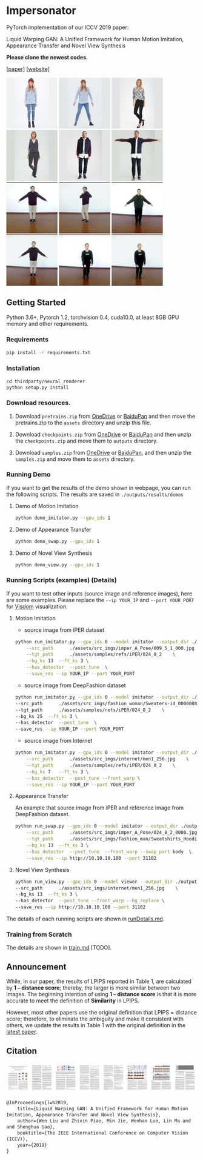 # Impersonator
PyTorch implementation of our ICCV 2019 paper:

Liquid Warping GAN: A Unified Framework for Human Motion Imitation, Appearance Transfer and Novel View Synthesis

**Please clone the newest codes.**

[[paper]](https://arxiv.org/pdf/1909.12224.pdf) [[website]](https://svip-lab.github.io/project/impersonator)

<p float="center">
	<img src='assets/visuals/motion/Sweaters-id_0000088807_4_full.jpg' width="135"/>
  	<img src='assets/visuals/motion/mixamo_0007_Sweaters-id_0000088807_4_full.gif' width="135"/>
  	<img src='assets/visuals/appearance/Sweaters-id_0000337302_4_full.jpg' width="135"/>
	<img src='assets/visuals/appearance/Sweaters-id_0000337302_4_full.gif' width="135"/>
	<img src='assets/visuals/novel/Jackets_Vests-id_0000071603_4_full.jpg' width="135"/>
    <img src='assets/visuals/novel/Jackets_Vests-id_0000071603_4_full.gif' width="135"/>
    <img src='assets/visuals/motion/009_5_1_000.jpg' width="135"/>    
  	<img src='assets/visuals/motion/mixamo_0031_000.gif' width="135"/>
  	<img src='assets/visuals/appearance/001_19_1_000.jpg' width="135"/>
	<img src='assets/visuals/appearance/001_19_1_000.gif' width="135"/>
	<img src='assets/visuals/novel/novel_3.jpg' width="135"/>
    <img src='assets/visuals/novel/novel_3.gif' width="135"/>
</p>

## Getting Started
Python 3.6+, Pytorch 1.2, torchvision 0.4, cuda10.0, at least 8GB GPU memory and other requirements.
### Requirements
``` bash
pip install -r requirements.txt
```

### Installation
```shell
cd thirdparty/neural_renderer
python setup.py install
```

### Download resources.
1. Download `pretrains.zip` from [OneDrive](https://1drv.ms/u/s!AjjUqiJZsj8whLNw4QyntCMsDKQjSg?e=L77Elv) or
[BaiduPan](https://pan.baidu.com/s/11S7Z6Jj3WAfVNxBWyBjW6w) and then move the pretrains.zip to 
the `assets` directory and unzip this file.

2. Download `checkpoints.zip` from [OneDrive](https://1drv.ms/u/s!AjjUqiJZsj8whLNyoEh67Uu0LlxquA?e=dkOnhQ) or
[BaiduPan](https://pan.baidu.com/s/1snolk6wphbuHtQ_DeSA06Q) and then 
unzip the `checkpoints.zip` and move them to `outputs` directory.

3. Download `samples.zip` from [OneDrive](https://1drv.ms/u/s!AjjUqiJZsj8whLNz4BqnSgqrVwAXoQ?e=bC86db) or
[BaiduPan](https://pan.baidu.com/s/1xAI96709Gvqahq9uYAEXYA), and then
unzip the `samples.zip` and move them to `assets` directory.


### Running Demo
If you want to get the results of the demo shown in webpage, you can run the following scripts.
The results are saved in `./outputs/results/demos`

1. Demo of Motion Imitation
    ```bash
    python demo_imitator.py --gpu_ids 1
    ```
    
2. Demo of Appearance Transfer
    ```bash
    python demo_swap.py --gpu_ids 1
    ```

3. Demo of Novel View Synthesis
    ```bash
    python demo_view.py --gpu_ids 1
    ```


### Running Scripts (examples) (Details)
If you want to test other inputs (source image and reference images), here are some examples.
Please replace the `--ip YOUR_IP` and `--port YOUR_PORT` for 
[Visdom](https://github.com/facebookresearch/visdom) visualization. 

1. Motion Imitation
    * source image from iPER dataset
    ```bash
    python run_imitator.py --gpu_ids 0 --model imitator --output_dir ./outputs/results/  \
        --src_path      ./assets/src_imgs/imper_A_Pose/009_5_1_000.jpg    \
        --tgt_path      ./assets/samples/refs/iPER/024_8_2    \
        --bg_ks 13  --ft_ks 3 \
        --has_detector  --post_tune  \
        --save_res --ip YOUR_IP --port YOUR_PORT
    ```
        
    * source image from DeepFashion dataset
    ```bash
    python run_imitator.py --gpu_ids 0 --model imitator --output_dir ./outputs/results/  \
    --src_path      ./assets/src_imgs/fashion_woman/Sweaters-id_0000088807_4_full.jpg    \
    --tgt_path      ./assets/samples/refs/iPER/024_8_2    \
    --bg_ks 25  --ft_ks 3 \
    --has_detector  --post_tune  \
    --save_res --ip YOUR_IP --port YOUR_PORT
    ```
        
    * source image from Internet
    ```bash
    python run_imitator.py --gpu_ids 0 --model imitator --output_dir ./outputs/results/  \
        --src_path      ./assets/src_imgs/internet/men1_256.jpg    \
        --tgt_path      ./assets/samples/refs/iPER/024_8_2    \
        --bg_ks 7   --ft_ks 3 \
        --has_detector  --post_tune --front_warp \
        --save_res --ip YOUR_IP --port YOUR_PORT
    ```
2. Appearance Transfer

    An example that source image from iPER and reference image from DeepFashion dataset.

    ```bash
    python run_swap.py --gpu_ids 0 --model imitator --output_dir ./outputs/results/  \
        --src_path      ./assets/src_imgs/imper_A_Pose/024_8_2_0000.jpg    \
        --tgt_path      ./assets/src_imgs/fashion_man/Sweatshirts_Hoodies-id_0000680701_4_full.jpg    \
        --bg_ks 13  --ft_ks 3 \
        --has_detector  --post_tune  --front_warp --swap_part body  \
        --save_res --ip http://10.10.10.100 --port 31102
    ```
3. Novel View Synthesis
    ```bash
    python run_view.py --gpu_ids 0 --model viewer --output_dir ./outputs/results/  \
    --src_path      ./assets/src_imgs/internet/men1_256.jpg    \
    --bg_ks 13  --ft_ks 3 \
    --has_detector  --post_tune --front_warp --bg_replace \
    --save_res --ip http://10.10.10.100 --port 31102
    ```

The details of each running scripts are shown in [runDetails.md](doc/runDetails.md).
### Training from Scratch
The details are shown in [train.md](./doc/train.md) [TODO].

## Announcement
While, in our paper, the results of LPIPS reported in Table 1, are calculated by **1 – distance score**; 
thereby, the larger is more similar between two images. The beginning intention of using **1 – distance score** is that it is more accurate to meet the definition of **Similarity** in LPIPS.

However, most other papers use the original definition that LPIPS = distance score; 
therefore, to eliminate the ambiguity and make it consistent with others, 
we update the results in Table 1 with the original definition in the [latest paper](https://arxiv.org/pdf/1909.12224.pdf).

## Citation
![thunmbnail](assets/thumbnail.jpg)
```
@InProceedings{lwb2019,
    title={Liquid Warping GAN: A Unified Framework for Human Motion Imitation, Appearance Transfer and Novel View Synthesis},
    author={Wen Liu and Zhixin Piao, Min Jie, Wenhan Luo, Lin Ma and and Shenghua Gao},
    booktitle={The IEEE International Conference on Computer Vision (ICCV)},
    year={2019}
}
```
